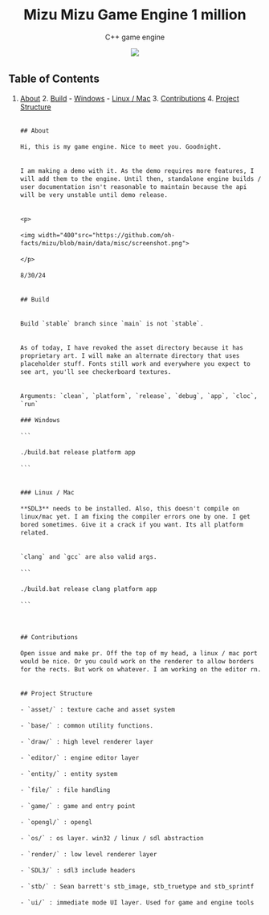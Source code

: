 
<p>
<h1 align="center">Mizu Mizu Game Engine 1 million</h2>
<p align="center">C++ game engine</p>
<p align="center">
<img width="400"src="https://github.com/user-attachments/assets/7ee7d368-0b47-4dda-9650-a31f11ec7557">
</p>
</p>

## Table of Contents

1. [About](#about)
           2. [Build](#build)
                      - [Windows](#windows)
                                  - [Linux / Mac](#linux--mac)
                                                  3. [Contributions](#contributions)
                                                                     4. [Project Structure](#project-structure)
                                                                                            
                                                                                            ## About
                                                                                            Hi, this is my game engine. Nice to meet you. Goodnight.
                                                                                            
                                                                                            I am making a demo with it. As the demo requires more features, I will add them to the engine. Until then, standalone engine builds / user documentation isn't reasonable to maintain because the api will be very unstable until demo release.
                                                                                            
                                                                                            <p>
                                                                                            <img width="400"src="https://github.com/oh-facts/mizu/blob/main/data/misc/screenshot.png">
                                                                                            </p>
                                                                                            8/30/24
                                                                                            
                                                                                            ## Build
                                                                                            
                                                                                            Build `stable` branch since `main` is not `stable`.
                                                                                            
                                                                                            As of today, I have revoked the asset directory because it has proprietary art. I will make an alternate directory that uses placeholder stuff. Fonts still work and everywhere you expect to see art, you'll see checkerboard textures.
                                                                                            
                                                                                            Arguments: `clean`, `platform`, `release`, `debug`, `app`, `cloc`, `run`
                                                                                            ### Windows
                                                                                            ```
                                                                                            ./build.bat release platform app
                                                                                            ```
                                                                                            
                                                                                            ### Linux / Mac
                                                                                            **SDL3** needs to be installed. Also, this doesn't compile on linux/mac yet. I am fixing the compiler errors one by one. I get bored sometimes. Give it a crack if you want. Its all platform related.
                                                                                            
                                                                                            `clang` and `gcc` are also valid args. 
                                                                                            ```
                                                                                            ./build.bat release clang platform app
                                                                                            ```
                                                                                            
                                                                                            
                                                                                            ## Contributions
                                                                                            Open issue and make pr. Off the top of my head, a linux / mac port would be nice. Or you could work on the renderer to allow borders for the rects. But work on whatever. I am working on the editor rn.
                                                                                            
                                                                                            ## Project Structure
                                                                                            - `asset/` : texture cache and asset system
                                                                                            - `base/` : common utility functions.
                                                                                            - `draw/` : high level renderer layer
                                                                                            - `editor/` : engine editor layer
                                                                                            - `entity/` : entity system
                                                                                            - `file/` : file handling
                                                                                            - `game/` : game and entry point
                                                                                            - `opengl/` : opengl
                                                                                            - `os/` : os layer. win32 / linux / sdl abstraction
                                                                                            - `render/` : low level renderer layer
                                                                                            - `SDL3/` : sdl3 include headers
                                                                                            - `stb/` : Sean barrett's stb_image, stb_truetype and stb_sprintf
                                                                                            - `ui/` : immediate mode UI layer. Used for game and engine tools
                                                                                            